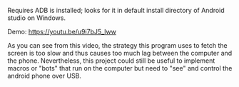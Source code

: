 Requires ADB is installed; looks for it in default install directory of Android studio on Windows.

Demo: https://youtu.be/u9i7bJ5_lww

As you can see from this video, the strategy this program uses to fetch the screen is too slow and thus causes too much lag between the computer and the phone. Nevertheless, this project could still be useful to implement macros or "bots" that run on the computer but need to "see" and control the android phone over USB.
